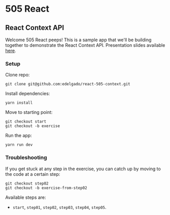 # 505 React
## React Context API

Welcome 505 React peeps! This is a sample app that we'll be building together to demonstrate the React Context API. Presentation slides available [here](https://docs.google.com/presentation/d/1lme1OPt8izOrz6Tc5YPkSDayWOOvbs6rIE1I4FHpUeU/edit?usp=sharing).

### Setup

Clone repo:
```
git clone git@github.com:edelgado/react-505-context.git
```

Install dependencies:
```
yarn install
```

Move to starting point:
```
git checkout start
git checkout -b exercise
```

Run the app:
```
yarn run dev
```

### Troubleshooting

If you get stuck at any step in the exercise, you can catch up by moving to the code at a certain step:

```
git checkout step02
git checkout -b exercise-from-step02
```

Available steps are:
* `start`, `step01`, `step02`, `step03`, `step04`, `step05`.
